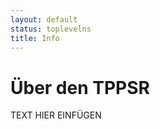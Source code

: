 ```yaml
---
layout: default
status: toplevelns
title: Info
---
```

<div style="display:none">t1</div>

# Über den TPPSR

TEXT HIER EINFÜGEN
